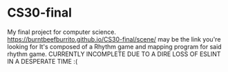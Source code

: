 # CS30-final
My final project for computer science.
https://burntbeefburrito.github.io/CS30-final/scene/ may be the link you're looking for
It's composed of a Rhythm game and mapping program for said rhythm game.
CURRENTLY INCOMPLETE DUE TO A DIRE LOSS OF ESLINT IN A DESPERATE TIME :(